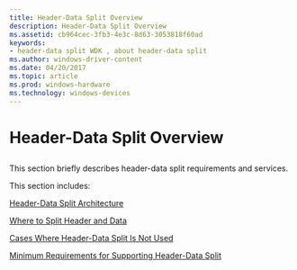 ```yaml
---
title: Header-Data Split Overview
description: Header-Data Split Overview
ms.assetid: cb964cec-3fb3-4e3c-8d63-3053818f60ad
keywords:
- header-data split WDK , about header-data split
ms.author: windows-driver-content
ms.date: 04/20/2017
ms.topic: article
ms.prod: windows-hardware
ms.technology: windows-devices
---
```


# Header-Data Split Overview


## <a href="" id="ddk-header-data-split-overview-ng"></a>


This section briefly describes header-data split requirements and services.

This section includes:

[Header-Data Split Architecture](header-data-split-architecture.md)

[Where to Split Header and Data](where-to-split-header-and-data.md)

[Cases Where Header-Data Split Is Not Used](cases-where-header-data-split-is-not-used.md)

[Minimum Requirements for Supporting Header-Data Split](minimum-requirements-for-supporting-header-data-split.md)

 

 





